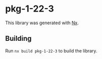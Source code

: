 # pkg-1-22-3

This library was generated with [Nx](https://nx.dev).

## Building

Run `nx build pkg-1-22-3` to build the library.
